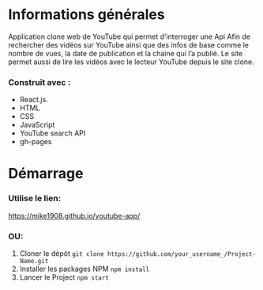 # Informations générales
Application clone web de YouTube qui permet d’interroger une Api Afin de rechercher des vidéos sur YouTube ainsi que des infos de base comme le nombre de vues, la date de publication et la chaine qui l’a publié. Le site permet aussi de lire les vidéos avec le lecteur YouTube depuis le site clone.

### Construit avec :
* React.js.
*	HTML
*	CSS
*	JavaScript
*	YouTube search API
*	gh-pages

# Démarrage

### Utilise le lien:
 https://mike1908.github.io/youtube-app/
### OU:
1. Cloner le dépôt
    ```git clone https://github.com/your_username_/Project-Name.git```
2. Installer les packages NPM
    ```npm install```
3. Lancer le Project 
    ```npm start```


